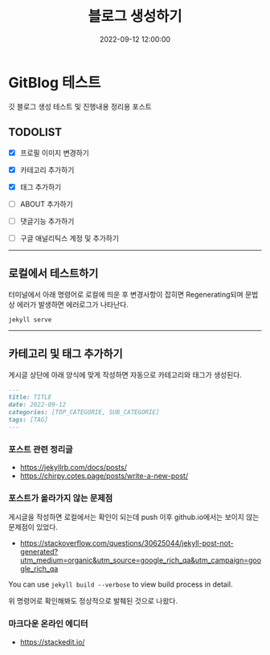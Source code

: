 ﻿---
title: 블로그 생성하기
date: 2022-09-12 12:00:00
categories: [ETC, blog]
tags: [jekyll,chirpy]     # TAG names should always be lowercase
---

# GitBlog 테스트
깃 블로그 생성 테스트 및 진행내용 정리용 포스트
##  TODOLIST
 - [x] 프로필 이미지 변경하기
 
 - [x] 카테고리  추가하기

 - [x] 태그 추가하기


 - [ ] ABOUT 추가하기
 - [ ] 댓글기능 추가하기
 - [ ] 구글 애널리틱스 계정 및 추가하기

---
## 로컬에서 테스트하기

터미널에서 아래 명령어로 로컬에 띄운 후 변경사항이 잡히면 Regenerating되며 문법상 에러가 발생하면 에러로그가 나타난다.
```shell
jekyll serve
```
---

## 카테고리 및 태그 추가하기

게시글 상단에 아래 양식에 맞게 작성하면 자동으로 카테고리와 태그가 생성된다.

```` markdown
---
title: TITLE
date: 2022-09-12
categories: [TOP_CATEGORIE, SUB_CATEGORIE]
tags: [TAG]    
---
````
### 포스트 관련 정리글

- https://jekyllrb.com/docs/posts/
- https://chirpy.cotes.page/posts/write-a-new-post/

### 포스트가 올라가지 않는 문제점

게시글을 작성하면 로컬에서는 확인이 되는데 push 이후 github.io에서는 보이지 않는 문제점이 있었다.

- https://stackoverflow.com/questions/30625044/jekyll-post-not-generated?utm_medium=organic&utm_source=google_rich_qa&utm_campaign=google_rich_qa

You can use `jekyll build --verbose` to view build process in detail.

위 명령어로 확인해봐도 정상적으로 발췌된 것으로 나왔다.


### 마크다운 온라인 에디터

- https://stackedit.io/